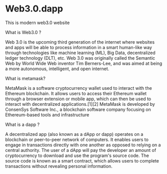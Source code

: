 # Web3.0.dapp
This is modern web3.0 website

What is Web3.0 ?

Web 3.0 is the upcoming third generation of the internet where websites and apps will be able to process information in a smart human-like way through technologies like machine learning (ML), Big Data, decentralized ledger technology (DLT), etc. Web 3.0 was originally called the Semantic Web by World Wide Web inventor Tim Berners-Lee, and was aimed at being a more autonomous, intelligent, and open internet.

What is metamask? 

MetaMask is a software cryptocurrency wallet used to interact with the Ethereum blockchain. It allows users to access their Ethereum wallet through a browser extension or mobile app, which can then be used to interact with decentralized applications.[1][2] MetaMask is developed by ConsenSys Software Inc., a blockchain software company focusing on Ethereum-based tools and infrastructure

What is a dapp ?

A decentralized app (also known as a dApp or dapp) operates on a blockchain or peer-to-peer network of computers. It enables users to engage in transactions directly with one another as opposed to relying on a central authority. The user of a dApp will pay the developer an amount of cryptocurrency to download and use the program's source code. The source code is known as a smart contract, which allows users to complete transactions without revealing personal information.
